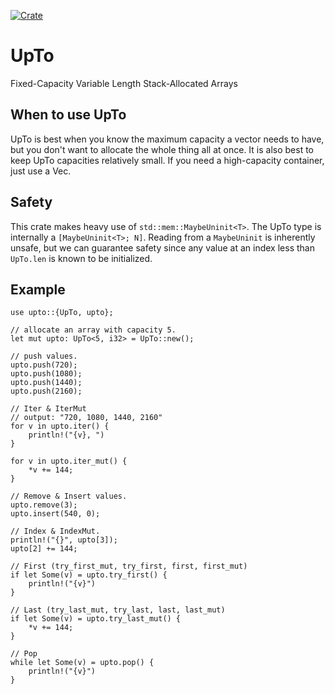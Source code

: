 
[![Crate](https://img.shields.io/badgs/crates.io-upto-v0.1.3)](https://github.com/RylanYancey/upto)

# UpTo 
Fixed-Capacity Variable Length Stack-Allocated Arrays

## When to use UpTo
UpTo is best when you know the maximum capacity a vector needs to have, but you
don't want to allocate the whole thing all at once. It is also best to keep UpTo capacities
relatively small. If you need a high-capacity container, just use a Vec<T>. 

## Safety
This crate makes heavy use of `std::mem::MaybeUninit<T>`. The UpTo type is internally a `[MaybeUninit<T>; N]`. Reading 
from a `MaybeUninit` is inherently unsafe, but we can guarantee safety since any value at an index less than `UpTo.len`
is known to be initialized. 

## Example
```
use upto::{UpTo, upto};

// allocate an array with capacity 5.
let mut upto: UpTo<5, i32> = UpTo::new();

// push values.
upto.push(720);
upto.push(1080);
upto.push(1440);
upto.push(2160);

// Iter & IterMut
// output: "720, 1080, 1440, 2160"
for v in upto.iter() {
    println!("{v}, ")
}

for v in upto.iter_mut() {
    *v += 144;
}

// Remove & Insert values.
upto.remove(3);
upto.insert(540, 0);

// Index & IndexMut.
println!("{}", upto[3]);
upto[2] += 144;

// First (try_first_mut, try_first, first, first_mut)
if let Some(v) = upto.try_first() {
    println!("{v}")
}

// Last (try_last_mut, try_last, last, last_mut)
if let Some(v) = upto.try_last_mut() {
    *v += 144;
}

// Pop
while let Some(v) = upto.pop() {
    println!("{v}")
}
```